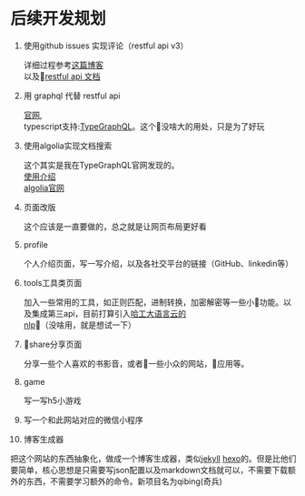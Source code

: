 # 后续开发规划

1. 使用github issues 实现评论（restful api v3）

    详细过程参考[这篇博客](https://segmentfault.com/a/1190000011100934)  
    以及[restful api 文档](https://developer.github.com/v3/)

2. 用 graphql 代替 restful api

    [官网](http://graphql.cn/),  
    typescript支持:[TypeGraphQL](https://19majkel94.github.io/type-graphql)。这个没啥大的用处，只是为了好玩

3. 使用algolia实现文档搜索

    这个其实是我在TypeGraphQL官网发现的。  
    [使用介绍](https://blog.csdn.net/lgyaxx/article/details/70666835)  
    [algolia官网](https://www.algolia.com/)

4. 页面改版

    这个应该是一直要做的，总之就是让网页布局更好看

5. profile

    个人介绍页面，写一写介绍，以及各社交平台的链接（GitHub、linkedin等）

6. tools工具类页面

    加入一些常用的工具，如正则匹配，进制转换，加密解密等一些小功能。以及集成第三api，目前打算引入[哈工大语言云的nlp](https://www.ltp-cloud.com/document/)（没啥用，就是想试一下）

7. share分享页面

    分享一些个人喜欢的书影音，或者一些小众的网站，应用等。

8. game

    写一写h5小游戏

9. 写一个和此网站对应的微信小程序

10. 博客生成器

把这个网站的东西抽象化，做成一个博客生成器，类似[jekyll](https://jekyllrb.com/)
[hexo](https://hexo.io/)的。但是比他们要简单，核心思想是只需要写json配置以及markdown文档就可以，不需要下载额外的东西，不需要学习额外的命令。新项目名为qibing(奇兵)